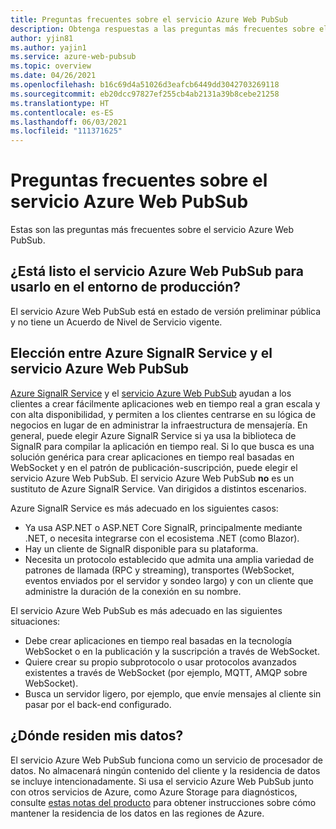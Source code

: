 ```yaml
---
title: Preguntas frecuentes sobre el servicio Azure Web PubSub
description: Obtenga respuestas a las preguntas más frecuentes sobre el servicio Azure Web PubSub.
author: yjin81
ms.author: yajin1
ms.service: azure-web-pubsub
ms.topic: overview
ms.date: 04/26/2021
ms.openlocfilehash: b16c69d4a51026d3eafcb6449dd3042703269118
ms.sourcegitcommit: eb20dcc97827ef255cb4ab2131a39b8cebe21258
ms.translationtype: HT
ms.contentlocale: es-ES
ms.lasthandoff: 06/03/2021
ms.locfileid: "111371625"
---
```

# <a name="azure-web-pubsub-service-faq"></a>Preguntas frecuentes sobre el servicio Azure Web PubSub

Estas son las preguntas más frecuentes sobre el servicio Azure Web PubSub. 

## <a name="is-azure-web-pubsub-service-ready-for-production-use"></a>¿Está listo el servicio Azure Web PubSub para usarlo en el entorno de producción?

El servicio Azure Web PubSub está en estado de versión preliminar pública y no tiene un Acuerdo de Nivel de Servicio vigente. 

## <a name="how-do-i-choose-between-azure-signalr-service-and-azure-web-pubsub-service"></a>Elección entre Azure SignalR Service y el servicio Azure Web PubSub

[Azure SignalR Service](https://azure.microsoft.com/services/signalr-service) y el [servicio Azure Web PubSub](https://azure.microsoft.com/services/web-pubsub) ayudan a los clientes a crear fácilmente aplicaciones web en tiempo real a gran escala y con alta disponibilidad, y permiten a los clientes centrarse en su lógica de negocios en lugar de en administrar la infraestructura de mensajería. En general, puede elegir Azure SignalR Service si ya usa la biblioteca de SignalR para compilar la aplicación en tiempo real. Si lo que busca es una solución genérica para crear aplicaciones en tiempo real basadas en WebSocket y en el patrón de publicación-suscripción, puede elegir el servicio Azure Web PubSub. El servicio Azure Web PubSub **no** es un sustituto de Azure SignalR Service. Van dirigidos a distintos escenarios.

Azure SignalR Service es más adecuado en los siguientes casos:  

- Ya usa ASP.NET o ASP.NET Core SignalR, principalmente mediante .NET, o necesita integrarse con el ecosistema .NET (como Blazor).
- Hay un cliente de SignalR disponible para su plataforma. 
- Necesita un protocolo establecido que admita una amplia variedad de patrones de llamada (RPC y streaming), transportes (WebSocket, eventos enviados por el servidor y sondeo largo) y con un cliente que administre la duración de la conexión en su nombre. 

El servicio Azure Web PubSub es más adecuado en las siguientes situaciones:  

- Debe crear aplicaciones en tiempo real basadas en la tecnología WebSocket o en la publicación y la suscripción a través de WebSocket.
- Quiere crear su propio subprotocolo o usar protocolos avanzados existentes a través de WebSocket (por ejemplo, MQTT, AMQP sobre WebSocket). 
- Busca un servidor ligero, por ejemplo, que envíe mensajes al cliente sin pasar por el back-end configurado.  

##  <a name="where-does-my-data-reside"></a>¿Dónde residen mis datos?

El servicio Azure Web PubSub funciona como un servicio de procesador de datos. No almacenará ningún contenido del cliente y la residencia de datos se incluye intencionadamente. Si usa el servicio Azure Web PubSub junto con otros servicios de Azure, como Azure Storage para diagnósticos, consulte [estas notas del producto](https://azure.microsoft.com/resources/achieving-compliant-data-residency-and-security-with-azure/) para obtener instrucciones sobre cómo mantener la residencia de los datos en las regiones de Azure.